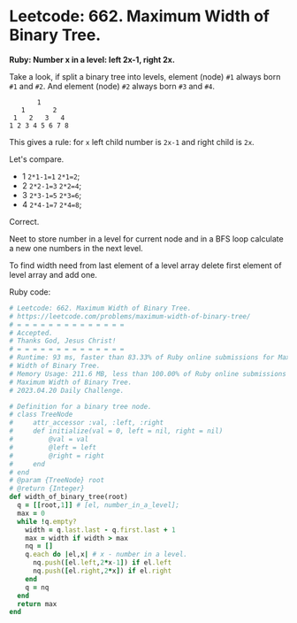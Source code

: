 # Leetcode: 662. Maximum Width of Binary Tree.

**Ruby: Number x in a level: left 2x-1, right 2x.**

Take a look, if split a binary tree into levels, element (node) `#1` always born `#1`
and `#2`. And element (node) `#2` always born `#3` and `#4`.

```
       1
   1       2
 1   2   3   4
1 2 3 4 5 6 7 8
```
This gives a rule: for `x` left child number is `2x-1` and right child is `2x`.

Let's compare.

- 1  `2*1-1=1` `2*1=2`;
- 2  `2*2-1=3` `2*2=4`;
- 3  `2*3-1=5` `2*3=6`;
- 4  `2*4-1=7` `2*4=8`;

Correct.

Neet to store number in a level for current node and in a BFS loop calculate a new
one numbers in the next level.

To find width need from last element of a level array delete first element of
level array and add one.


Ruby code:
```Ruby
# Leetcode: 662. Maximum Width of Binary Tree.
# https://leetcode.com/problems/maximum-width-of-binary-tree/
# = = = = = = = = = = = = = =
# Accepted.
# Thanks God, Jesus Christ!
# = = = = = = = = = = = = = =
# Runtime: 93 ms, faster than 83.33% of Ruby online submissions for Maximum
# Width of Binary Tree.
# Memory Usage: 211.6 MB, less than 100.00% of Ruby online submissions for
# Maximum Width of Binary Tree.
# 2023.04.20 Daily Challenge.

# Definition for a binary tree node.
# class TreeNode
#     attr_accessor :val, :left, :right
#     def initialize(val = 0, left = nil, right = nil)
#         @val = val
#         @left = left
#         @right = right
#     end
# end
# @param {TreeNode} root
# @return {Integer}
def width_of_binary_tree(root)
  q = [[root,1]] # [el, number_in_a_level];
  max = 0
  while !q.empty?
    width = q.last.last - q.first.last + 1
    max = width if width > max
    nq = []
    q.each do |el,x| # x - number in a level.
      nq.push([el.left,2*x-1]) if el.left
      nq.push([el.right,2*x]) if el.right
    end
    q = nq
  end
  return max
end
```
